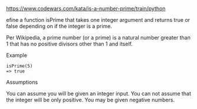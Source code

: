 https://www.codewars.com/kata/is-a-number-prime/train/python

efine a function isPrime that takes one integer argument and returns true or false depending on if the integer is a prime.

Per Wikipedia, a prime number (or a prime) is a natural number greater than 1 that has no positive divisors other than 1 and itself.

Example
```
isPrime(5)
=> true
```
Assumptions

You can assume you will be given an integer input.
You can not assume that the integer will be only positive. You may be given negative numbers.
